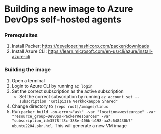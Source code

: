 # Building a new image to Azure DevOps self-hosted agents

### Prerequisites
1. Install Packer: https://developer.hashicorp.com/packer/downloads
2. Install Azure CLI: https://learn.microsoft.com/en-us/cli/azure/install-azure-cli

### Building the image
1. Open a terminal
2. Login to Azure CLI by running `az login`
3. Set the correct subscription as the active subscription
   - Set the correct subscription by running `az account set --subscription "Kotipizza Verkkokauppa Shared"`
4. Change directory to `[repo root]/images/linux`
5. Run `packer build -on-error="ask" -var "location=westeurope" -var "resource_group=DevOps-PackerResources" -var "subscription_id=3578ff8c-388e-406b-b198-aa2c648430b7" ubuntu2204.pkr.hcl`. This will generate a new VM image
